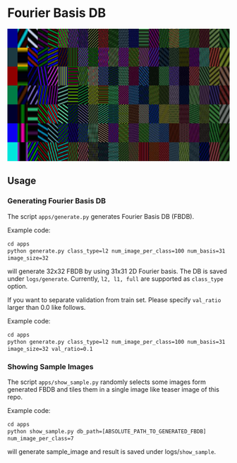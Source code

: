 # Fourier Basis DB

<img src="samples/sample_image_l2.png" height="300px">

## Usage

### Generating Fourier Basis DB

The script `apps/generate.py`
generates Fourier Basis DB (FBDB).

Example code:
```
cd apps
python generate.py class_type=l2 num_image_per_class=100 num_basis=31 image_size=32
```
will generate 32x32 FBDB by using 31x31 2D Fourier basis. 
The DB is saved under `logs/generate`. Currently, `l2, l1, full`  are supported as `class_type` option.

If you want to separate validation from train set.
Please specify `val_ratio` larger than 0.0 like follows.

Example code:
```
cd apps
python generate.py class_type=l2 num_image_per_class=100 num_basis=31 image_size=32 val_ratio=0.1
```

### Showing Sample Images

The script `apps/show_sample.py` 
randomly selects some images form generated FBDB and tiles them in a single image like teaser image of this repo. 

Example code:
```
cd apps
python show_sample.py db_path=[ABSOLUTE_PATH_TO_GENERATED_FBDB]
num_image_per_class=7
```
will generate sample_image and result is saved under logs/`show_sample`.